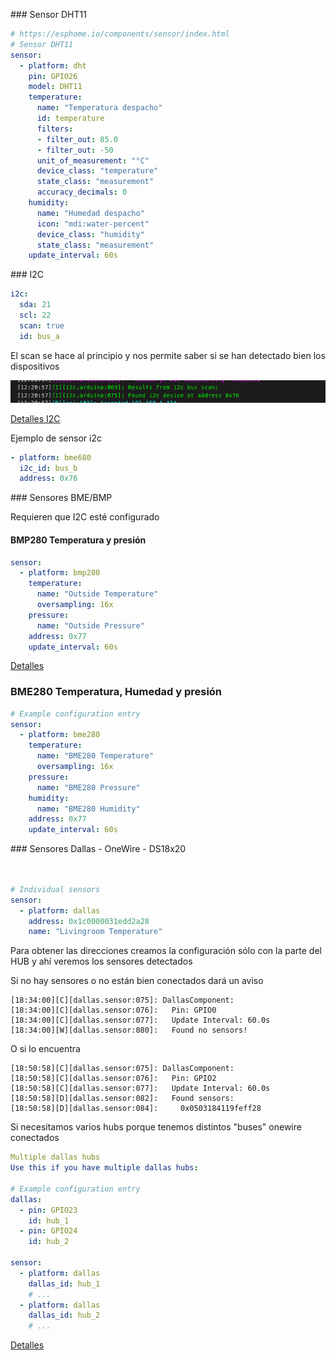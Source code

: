 

### Sensor DHT11

```yaml
# https://esphome.io/components/sensor/index.html
# Sensor DHT11
sensor:
  - platform: dht
    pin: GPIO26
    model: DHT11
    temperature:
      name: "Temperatura despacho"
      id: temperature
      filters:   
      - filter_out: 85.0
      - filter_out: -50
      unit_of_measurement: "°C"
      device_class: "temperature"
      state_class: "measurement"
      accuracy_decimals: 0
    humidity:
      name: "Humedad despacho"
      icon: "mdi:water-percent"
      device_class: "humidity"
      state_class: "measurement"
    update_interval: 60s
```
### I2C

```yaml
i2c:
  sda: 21
  scl: 22
  scan: true
  id: bus_a

```
El scan se hace al principio y nos permite saber si se han detectado bien los dispositivos

![](./images/ESPHome_scan-I2C.png)

[Detalles I2C](https://esphome.io/components/i2c#i2c)

Ejemplo de sensor i2c

```yaml
- platform: bme680
  i2c_id: bus_b
  address: 0x76
```



### Sensores BME/BMP

Requieren que I2C esté configurado

#### BMP280 Temperatura y presión

```yaml
sensor:
  - platform: bmp280
    temperature:
      name: "Outside Temperature"
      oversampling: 16x
    pressure:
      name: "Outside Pressure"
    address: 0x77
    update_interval: 60s
```

[Detalles](https://esphome.io/components/i2c#i2c)


### BME280 Temperatura, Humedad y presión

```yaml
# Example configuration entry
sensor:
  - platform: bme280
    temperature:
      name: "BME280 Temperature"
      oversampling: 16x
    pressure:
      name: "BME280 Pressure"
    humidity:
      name: "BME280 Humidity"
    address: 0x77
    update_interval: 60s
```
### Sensores Dallas - OneWire - DS18x20

```yaml


# Individual sensors
sensor:
  - platform: dallas
    address: 0x1c0000031edd2a28
    name: "Livingroom Temperature"

```

Para obtener las direcciones creamos la configuración sólo con la parte del HUB y ahí veremos los sensores detectados

Si no hay sensores o no están bien conectados dará un aviso

```log
[18:34:00][C][dallas.sensor:075]: DallasComponent:
[18:34:00][C][dallas.sensor:076]:   Pin: GPIO0
[18:34:00][C][dallas.sensor:077]:   Update Interval: 60.0s
[18:34:00][W][dallas.sensor:080]:   Found no sensors!
```

O si lo encuentra

```log
[18:50:58][C][dallas.sensor:075]: DallasComponent:
[18:50:58][C][dallas.sensor:076]:   Pin: GPIO2
[18:50:58][C][dallas.sensor:077]:   Update Interval: 60.0s
[18:50:58][D][dallas.sensor:082]:   Found sensors:
[18:50:58][D][dallas.sensor:084]:     0x0503184119feff28
```

Si necesitamos varios hubs porque tenemos distintos "buses" onewire conectados

```yaml
Multiple dallas hubs
Use this if you have multiple dallas hubs:

# Example configuration entry
dallas:
  - pin: GPIO23
    id: hub_1
  - pin: GPIO24
    id: hub_2

sensor:
  - platform: dallas
    dallas_id: hub_1
    # ...
  - platform: dallas
    dallas_id: hub_2
    # ...
```

[Detalles](https://esphome.io/components/sensor/dallas.html)

